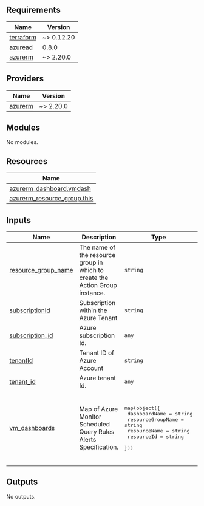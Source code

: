<!-- BEGIN_TF_DOCS -->
## Requirements

| Name | Version |
|------|---------|
| <a name="requirement_terraform"></a> [terraform](#requirement\_terraform) | ~> 0.12.20 |
| <a name="requirement_azuread"></a> [azuread](#requirement\_azuread) | 0.8.0 |
| <a name="requirement_azurerm"></a> [azurerm](#requirement\_azurerm) | ~> 2.20.0 |

## Providers

| Name | Version |
|------|---------|
| <a name="provider_azurerm"></a> [azurerm](#provider\_azurerm) | ~> 2.20.0 |

## Modules

No modules.

## Resources

| Name |
|------|
| [azurerm_dashboard.vmdash](https://registry.terraform.io/providers/hashicorp/azurerm/latest/docs/resources/dashboard) |
| [azurerm_resource_group.this](https://registry.terraform.io/providers/hashicorp/azurerm/latest/docs/data-sources/resource_group) |

## Inputs

| Name | Description | Type | Default | Required |
|------|-------------|------|---------|:--------:|
| <a name="input_resource_group_name"></a> [resource\_group\_name](#input\_resource\_group\_name) | The name of the resource group in which to create the Action Group instance. | `string` | n/a | yes |
| <a name="input_subscriptionId"></a> [subscriptionId](#input\_subscriptionId) | Subscription within the Azure Tenant | `string` | n/a | yes |
| <a name="input_subscription_id"></a> [subscription\_id](#input\_subscription\_id) | Azure subscription Id. | `any` | n/a | yes |
| <a name="input_tenantId"></a> [tenantId](#input\_tenantId) | Tenant ID of Azure Account | `string` | n/a | yes |
| <a name="input_tenant_id"></a> [tenant\_id](#input\_tenant\_id) | Azure tenant Id. | `any` | n/a | yes |
| <a name="input_vm_dashboards"></a> [vm\_dashboards](#input\_vm\_dashboards) | Map of Azure Monitor Scheduled Query Rules Alerts Specification. | <pre>map(object({<br>        dashboardName               = string<br>        resourceGroupName           = string<br>        resourceName                = string<br>        resourceId                  = string<br>  }))</pre> | <pre>{<br>  "vmdash1": {<br>    "dashboardName": "dashboard_name",<br>    "resourceGroupName": "workspace_rg_name",<br>    "resourceId": "full_workspace_id",<br>    "resourceName": "workspace_name"<br>  }<br>}</pre> | no |

## Outputs

No outputs.
<!-- END_TF_DOCS -->